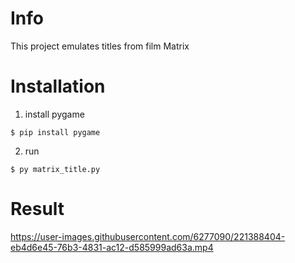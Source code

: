 # Info

This project emulates titles from film Matrix

# Installation

1. install pygame
```
$ pip install pygame
```
2. run 
```
$ py matrix_title.py
```

# Result

https://user-images.githubusercontent.com/6277090/221388404-eb4d6e45-76b3-4831-ac12-d585999ad63a.mp4

